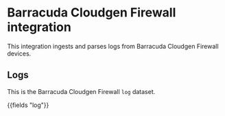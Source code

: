 # Barracuda Cloudgen Firewall integration

This integration ingests and parses logs from Barracuda Cloudgen Firewall devices.

## Logs

This is the Barracuda Cloudgen Firewall `log` dataset.



{{fields "log"}}